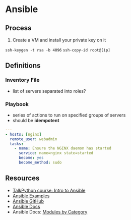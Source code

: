 # Ansible

## Process

1. Create a VM and install your private key on it

`ssh-keygen -t rsa -b 4096`
`ssh-copy-id root@[ip]`

## Definitions

### Inventory File

- list of servers separated into roles?

### Playbook

- series of actions to run on specified groups of servers
- should be **idempotent**

```yaml
---
- hosts: [nginx]
  remote_user: webadmin
  tasks:
    - name: Ensure the NGINX daemon has started
      service: name=nginx state=started
      become: yes
      become_method: sudo
```

## Resources

- [TalkPython course: Intro to Ansible](https://training.talkpython.fm/courses/details/introduction-to-ansible-with-python)
- [Ansible Examples](https://github.com/ansible/ansible-examples)
- [Ansible GitHub](https://github.com/ansible/ansible)
- [Ansible Docs](https://docs.ansible.com/)
- Ansible Docs: [Modules by Category](https://docs.ansible.com/ansible/latest/modules/modules_by_category.html)
